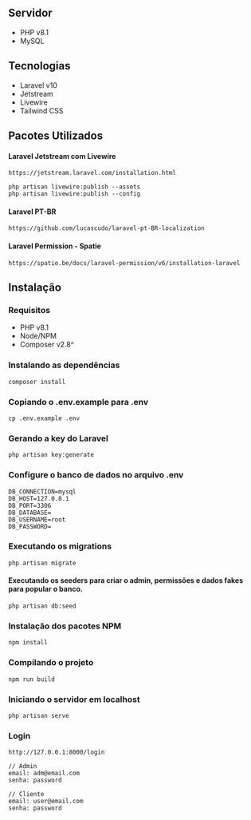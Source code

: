 ##

## Servidor
- PHP v8.1
- MySQL

## Tecnologias
- Laravel v10
- Jetstream
- Livewire
- Tailwind CSS

## Pacotes Utilizados
#### Laravel Jetstream com Livewire
```
https://jetstream.laravel.com/installation.html
```
```
php artisan livewire:publish --assets
php artisan livewire:publish --config
```

#### Laravel PT-BR
```
https://github.com/lucascudo/laravel-pt-BR-localization
```

#### Laravel Permission - Spatie
```
https://spatie.be/docs/laravel-permission/v6/installation-laravel
```

## Instalação
### Requisitos
- PHP v8.1
- Node/NPM 
- Composer v2.8^

### Instalando as dependências
```
composer install
```
### Copiando o .env.example para .env
```
cp .env.example .env
```
### Gerando a key do Laravel
```
php artisan key:generate
```

### Configure o banco de dados no arquivo .env
```
DB_CONNECTION=mysql
DB_HOST=127.0.0.1
DB_PORT=3306
DB_DATABASE=
DB_USERNAME=root
DB_PASSWORD=
```

### Executando os migrations
```
php artisan migrate
```

#### Executando os seeders para criar o admin, permissões e dados fakes para popular o banco.
```
php artisan db:seed
```

### Instalação dos pacotes NPM
```
npm install
```

### Compilando o projeto
```
npm run build
```

### Iniciando o servidor em localhost
```
php artisan serve
```

### Login
```
http://127.0.0.1:8000/login

// Admin
email: adm@email.com
senha: password

// Cliente
email: user@email.com
senha: password

```